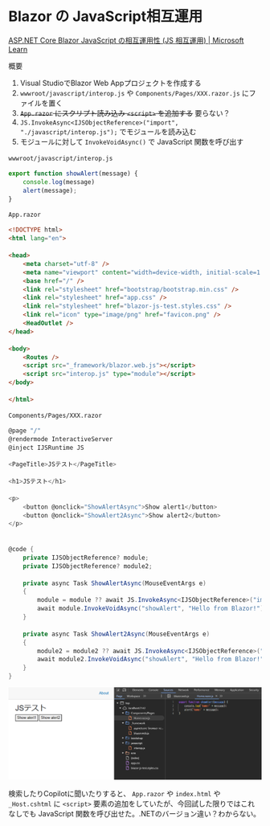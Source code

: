 # Blazor の JavaScript相互運用

[ASP.NET Core Blazor JavaScript の相互運用性 (JS 相互運用) | Microsoft Learn](https://learn.microsoft.com/ja-jp/aspnet/core/blazor/javascript-interoperability/?view=aspnetcore-9.0)

概要

1. Visual StudioでBlazor Web Appプロジェクトを作成する
2. `wwwroot/javascript/interop.js` や `Components/Pages/XXX.razor.js` にファイルを置く
3. ~~`App.razor` にスクリプト読み込み `<script>` を追加する~~ 要らない？
4. `JS.InvokeAsync<IJSObjectReference>("import", "./javascript/interop.js");` でモジュールを読み込む
5. モジュールに対して `InvokeVoidAsync()` で JavaScript 関数を呼び出す

`wwwroot/javascript/interop.js`

```javascript
export function showAlert(message) {
    console.log(message)
    alert(message);
}
```

`App.razor`

```html
<!DOCTYPE html>
<html lang="en">

<head>
    <meta charset="utf-8" />
    <meta name="viewport" content="width=device-width, initial-scale=1.0" />
    <base href="/" />
    <link rel="stylesheet" href="bootstrap/bootstrap.min.css" />
    <link rel="stylesheet" href="app.css" />
    <link rel="stylesheet" href="blazor-js-test.styles.css" />
    <link rel="icon" type="image/png" href="favicon.png" />
    <HeadOutlet />
</head>

<body>
    <Routes />
    <script src="_framework/blazor.web.js"></script>
    <script src="interop.js" type="module"></script>
</body>

</html>
```

`Components/Pages/XXX.razor`

```cs
@page "/"
@rendermode InteractiveServer
@inject IJSRuntime JS

<PageTitle>JSテスト</PageTitle>

<h1>JSテスト</h1>

<p>
    <button @onclick="ShowAlertAsync">Show alert1</button>
    <button @onclick="ShowAlert2Async">Show alert2</button>
</p>


@code {
    private IJSObjectReference? module;
    private IJSObjectReference? module2;

    private async Task ShowAlertAsync(MouseEventArgs e)
    {
        module = module ?? await JS.InvokeAsync<IJSObjectReference>("import", "./javascript/interop.js");
        await module.InvokeVoidAsync("showAlert", "Hello from Blazor!");
    }

    private async Task ShowAlert2Async(MouseEventArgs e)
    {
        module2 = module2 ?? await JS.InvokeAsync<IJSObjectReference>("import", "./Components/Pages/Home.razor.js");
        await module2.InvokeVoidAsync("showAlert", "Hello from Blazor!");
    }
}
```

![alt text](images/js_interop_sample.png)

検索したりCopilotに聞いたりすると、 `App.razor` や `index.html` や `_Host.cshtml` に `<script>` 要素の追加をしていたが、今回試した限りではこれなしでも JavaScript 関数を呼び出せた。.NETのバージョン違い？わからない。
